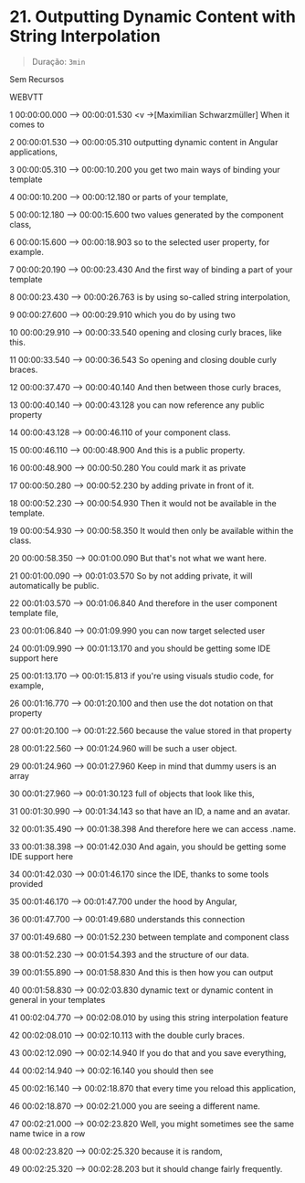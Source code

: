 # 21. Outputting Dynamic Content with String Interpolation

> Duração: `3min`

Sem Recursos

WEBVTT

1
00:00:00.000 --> 00:00:01.530
<v ->[Maximilian Schwarzmüller] When it comes to</v>

2
00:00:01.530 --> 00:00:05.310
outputting dynamic content in Angular applications,

3
00:00:05.310 --> 00:00:10.200
you get two main ways of binding your template

4
00:00:10.200 --> 00:00:12.180
or parts of your template,

5
00:00:12.180 --> 00:00:15.600
two values generated by the component class,

6
00:00:15.600 --> 00:00:18.903
so to the selected user property, for example.

7
00:00:20.190 --> 00:00:23.430
And the first way of binding a part of your template

8
00:00:23.430 --> 00:00:26.763
is by using so-called string interpolation,

9
00:00:27.600 --> 00:00:29.910
which you do by using two

10
00:00:29.910 --> 00:00:33.540
opening and closing curly braces, like this.

11
00:00:33.540 --> 00:00:36.543
So opening and closing double curly braces.

12
00:00:37.470 --> 00:00:40.140
And then between those curly braces,

13
00:00:40.140 --> 00:00:43.128
you can now reference any public property

14
00:00:43.128 --> 00:00:46.110
of your component class.

15
00:00:46.110 --> 00:00:48.900
And this is a public property.

16
00:00:48.900 --> 00:00:50.280
You could mark it as private

17
00:00:50.280 --> 00:00:52.230
by adding private in front of it.

18
00:00:52.230 --> 00:00:54.930
Then it would not be available in the template.

19
00:00:54.930 --> 00:00:58.350
It would then only be available within the class.

20
00:00:58.350 --> 00:01:00.090
But that's not what we want here.

21
00:01:00.090 --> 00:01:03.570
So by not adding private, it will automatically be public.

22
00:01:03.570 --> 00:01:06.840
And therefore in the user component template file,

23
00:01:06.840 --> 00:01:09.990
you can now target selected user

24
00:01:09.990 --> 00:01:13.170
and you should be getting some IDE support here

25
00:01:13.170 --> 00:01:15.813
if you're using visuals studio code, for example,

26
00:01:16.770 --> 00:01:20.100
and then use the dot notation on that property

27
00:01:20.100 --> 00:01:22.560
because the value stored in that property

28
00:01:22.560 --> 00:01:24.960
will be such a user object.

29
00:01:24.960 --> 00:01:27.960
Keep in mind that dummy users is an array

30
00:01:27.960 --> 00:01:30.123
full of objects that look like this,

31
00:01:30.990 --> 00:01:34.143
so that have an ID, a name and an avatar.

32
00:01:35.490 --> 00:01:38.398
And therefore here we can access .name.

33
00:01:38.398 --> 00:01:42.030
And again, you should be getting some IDE support here

34
00:01:42.030 --> 00:01:46.170
since the IDE, thanks to some tools provided

35
00:01:46.170 --> 00:01:47.700
under the hood by Angular,

36
00:01:47.700 --> 00:01:49.680
understands this connection

37
00:01:49.680 --> 00:01:52.230
between template and component class

38
00:01:52.230 --> 00:01:54.393
and the structure of our data.

39
00:01:55.890 --> 00:01:58.830
And this is then how you can output

40
00:01:58.830 --> 00:02:03.830
dynamic text or dynamic content in general in your templates

41
00:02:04.770 --> 00:02:08.010
by using this string interpolation feature

42
00:02:08.010 --> 00:02:10.113
with the double curly braces.

43
00:02:12.090 --> 00:02:14.940
If you do that and you save everything,

44
00:02:14.940 --> 00:02:16.140
you should then see

45
00:02:16.140 --> 00:02:18.870
that every time you reload this application,

46
00:02:18.870 --> 00:02:21.000
you are seeing a different name.

47
00:02:21.000 --> 00:02:23.820
Well, you might sometimes see the same name twice in a row

48
00:02:23.820 --> 00:02:25.320
because it is random,

49
00:02:25.320 --> 00:02:28.203
but it should change fairly frequently.

